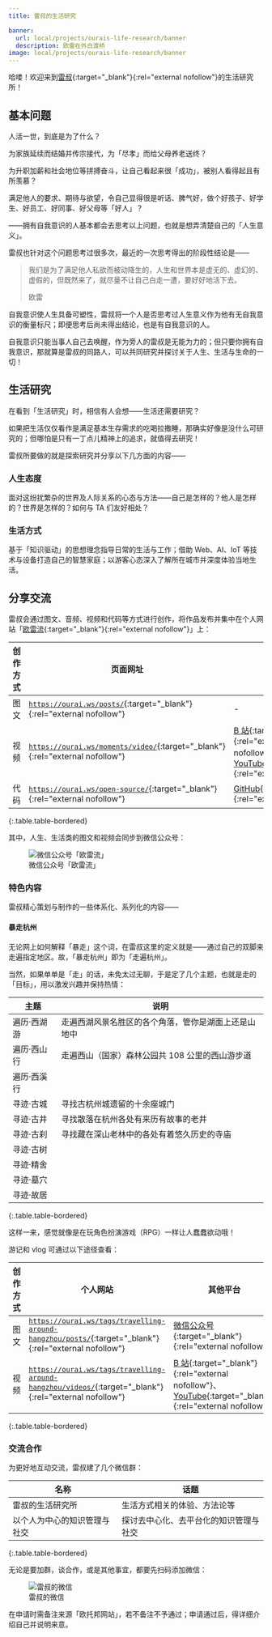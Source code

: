 ```yaml
---
title: 雷叔的生活研究

banner:
  url: local/projects/ourais-life-research/banner
  description: 欧雷在外白渡桥
image: local/projects/ourais-life-research/banner
---
```


哈喽！欢迎来到[雷叔](https://linxoid.com/ourai/){:target="_blank"}{:rel="external nofollow"}的生活研究所！

## 基本问题

人活一世，到底是为了什么？

为家族延续而结婚并传宗接代，为「尽孝」而给父母养老送终？

为升职加薪和社会地位等拼搏奋斗，让自己看起来很「成功」，被别人看得起且有所羡慕？

满足他人的要求、期待与欲望，令自己显得很是听话、脾气好，做个好孩子、好学生、好员工、好同事、好父母等「好人」？

——拥有自我意识的人基本都会去思考以上问题，也就是想弄清楚自己的「人生意义」。

雷叔也针对这个问题思考过很多次，最近的一次思考得出的阶段性结论是——

<blockquote>
  <p>我们是为了满足他人私欲而被动降生的，人生和世界本是虚无的、虚幻的、虚假的，但既然来了，就尽量不让自己白走一遭，要好好地活下去。</p>
  <footer>欧雷</footer>
</blockquote>

自我意识使人生具备可塑性，雷叔将一个人是否思考过人生意义作为他有无自我意识的衡量标尺；即便思考后尚未得出结论，也是有自我意识的人。

自我意识只能当事人自己去唤醒，作为旁人的雷叔是无能为力的；但只要你拥有自我意识，那就算是雷叔的同路人，可以共同研究并探讨关于人生、生活与生命的一切！

## 生活研究

在看到「生活研究」时，相信有人会想——生活还需要研究？

如果把生活仅仅看作是满足基本生存需求的吃喝拉撒睡，那确实好像是没什么可研究的；但哪怕是只有一丁点儿精神上的追求，就值得去研究！

雷叔所要做的就是探索研究并分享以下几方面的内容——

### 人生态度

面对这纷扰繁杂的世界及人际关系的心态与方法——自己是怎样的？他人是怎样的？世界是怎样的？如何与 TA 们友好相处？

### 生活方式

基于「知识驱动」的思想理念指导日常的生活与工作；借助 Web、AI、IoT 等技术与设备打造自己的智慧家庭；以游客心态深入了解所在城市并深度体验当地生活。

## 分享交流

雷叔会通过图文、音频、视频和代码等方式进行创作，将作品发布并集中在个人网站「[欧雷流](https://ourai.ws/){:target="_blank"}{:rel="external nofollow"}」上：

| 创作方式 | 页面网址 | 其他平台 |
| --- | --- | --- |
| 图文 | [`https://ourai.ws/posts/`](https://ourai.ws/posts/){:target="_blank"}{:rel="external nofollow"} | - |
| 视频 | [`https://ourai.ws/moments/video/`](https://ourai.ws/moments/video/){:target="_blank"}{:rel="external nofollow"} | [B 站](https://space.bilibili.com/152919/){:target="_blank"}{:rel="external nofollow"}、[YouTube](https://youtube.com/@ourai.l){:target="_blank"}{:rel="external nofollow"} |
| 代码 | [`https://ourai.ws/open-source/`](https://ourai.ws/open-source/){:target="_blank"}{:rel="external nofollow"} | [GitHub](https://github.com/ourai){:target="_blank"}{:rel="external nofollow"} |
{:.table.table-bordered}

其中，人生、生活类的图文和视频会同步到微信公众号：

<figure>
  <img src="{{ 'local/projects/ourais-life-research/qrcode-ourairyuu' | asset_path }}" alt="微信公众号「欧雷流」">
  <figcaption>微信公众号「欧雷流」</figcaption>
</figure>

### 特色内容

雷叔精心策划与制作的一些体系化、系列化的内容——

#### 暴走杭州

无论网上如何解释「暴走」这个词，在雷叔这里的定义就是——通过自己的双脚来走遍指定地区。故，「暴走杭州」即为「走遍杭州」。

当然，如果单单是「走」的话，未免太过无聊，于是定了几个主题，也就是走的「目标」，用以激发兴趣并保持热情：

| 主题 | 说明 |
| --- | --- |
| 遍历·西湖游 | 走遍西湖风景名胜区的各个角落，管你是湖面上还是山地中 |
| 遍历·西山行 | 走遍西山（国家）森林公园共 108 公里的西山游步道 |
| 遍历·西溪行 |  |
| 寻迹·古城 | 寻找古杭州城遗留的十余座城门 |
| 寻迹·古井 | 寻找散落在杭州各处有来历有故事的老井 |
| 寻迹·古刹 | 寻找藏在深山老林中的各处有着悠久历史的寺庙 |
| 寻迹·古树 |  |
| 寻迹·精舍 |  |
| 寻迹·墓穴 |  |
| 寻迹·故居 |  |
{:.table.table-bordered}

这样一来，感觉就像是在玩角色扮演游戏（RPG）一样让人蠢蠢欲动哦！

游记和 vlog 可通过以下途径查看：

| 创作方式 | 个人网站 | 其他平台 |
| --- | --- | --- |
| 图文 | [`https://ourai.ws/tags/travelling-around-hangzhou/posts/`](https://ourai.ws/tags/travelling-around-hangzhou/posts/){:target="_blank"}{:rel="external nofollow"} | [微信公众号](https://mp.weixin.qq.com/mp/appmsgalbum?__biz=MjM5MDI2MDA5NQ==&action=getalbum&album_id=2897907242698588164&scene=126#wechat_redirect){:target="_blank"}{:rel="external nofollow"} |
| 视频 | [`https://ourai.ws/tags/travelling-around-hangzhou/videos/`](https://ourai.ws/tags/travelling-around-hangzhou/videos/){:target="_blank"}{:rel="external nofollow"} | [B 站](https://space.bilibili.com/152919/channel/seriesdetail?sid=3103055){:target="_blank"}{:rel="external nofollow"}、[YouTube](https://www.youtube.com/playlist?list=PLzwczFUBVi76G_zbbctOIZBCA4x7adpHi){:target="_blank"}{:rel="external nofollow"} |
{:.table.table-bordered}

### 交流合作

为更好地互动交流，雷叔建了几个微信群：

| 名称 | 话题 |
| --- | --- |
| 雷叔的生活研究所 | 生活方式相关的体验、方法论等 |
| 以个人为中心的知识管理与社交 | 探讨去中心化、去平台化的知识管理与社交 |
{:.table.table-bordered}

无论是要加群，谈合作，或是其他事宜，都要先扫码添加微信：

<figure>
  <img src="{{ 'local/projects/ourais-life-research/qrcode-uncle-lei' | asset_path }}" alt="雷叔的微信">
  <figcaption>雷叔的微信</figcaption>
</figure>

在申请时需备注来源「欧托邦网站」，若不备注不予通过；申请通过后，得详细介绍自己并说明来意。
